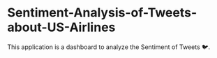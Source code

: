 # Sentiment-Analysis-of-Tweets-about-US-Airlines
This application is a dashboard to analyze the Sentiment of Tweets 🐦.
